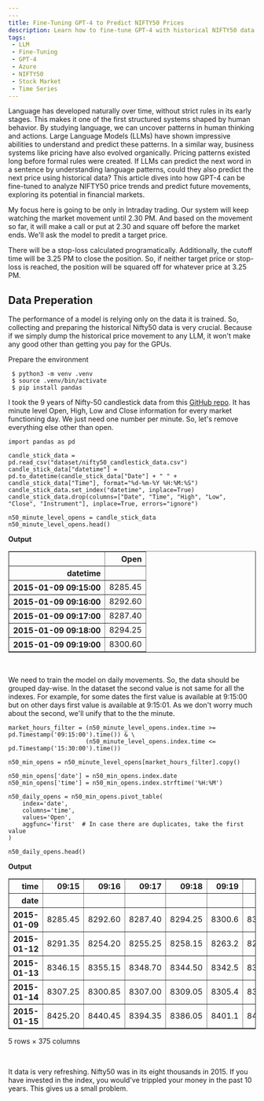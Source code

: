 ```yaml
---
---
title: Fine-Tuning GPT-4 to Predict NIFTY50 Prices
description: Learn how to fine-tune GPT-4 with historical NIFTY50 data to predict stock prices and assess its performance through backtesting.
tags:
 - LLM
 - Fine-Tuning
 - GPT-4
 - Azure
 - NIFTY50
 - Stock Market
 - Time Series
---
```


Language has developed naturally over time, without strict rules in its early stages. This makes it one of the first structured systems shaped by human behavior. By studying language, we can uncover patterns in human thinking and actions. Large Language Models (LLMs) have shown impressive abilities to understand and predict these patterns. In a similar way, business systems like pricing have also evolved organically. Pricing patterns existed long before formal rules were created. If LLMs can predict the next word in a sentence by understanding language patterns, could they also predict the next price using historical data? This article dives into how GPT-4 can be fine-tuned to analyze NIFTY50 price trends and predict future movements, exploring its potential in financial markets.

My focus here is going to be only in Intraday trading. Our system will keep watching the market movement until 2.30 PM. And based on the movement so far, it will make a call or put at 2.30 and square off before the market ends. We'll ask the model to predit a target price.

There will be a stop-loss calculated programatically. Additionally, the cutoff time will be 3.25 PM to close the position. So, if neither target price or stop-loss is reached, the position will be squared off for whatever price at 3.25 PM.

## Data Preperation
The performance of a model is relying only on the data it is trained. So, collecting and preparing the historical Nifty50 data is very crucial. Because if we simply dump the historical price movement to any LLM, it won't make any good other than getting you pay for the GPUs.

Prepare the environment
```
 $ python3 -m venv .venv
 $ source .venv/bin/activate
 $ pip install pandas
```

I took the 9 years of Nifty-50 candlestick data from this [GitHub repo](https://github.com/sandeepkapri/Nifty50-Minute-Data). It has minute level Open, High, Low and Close information for every market functioning day. We just need one number per minute. So, let's remove everything else other than open.
```
import pandas as pd

candle_stick_data = pd.read_csv("dataset/nifty50_candlestick_data.csv")
candle_stick_data["datetime"] = pd.to_datetime(candle_stick_data["Date"] + " " + candle_stick_data["Time"], format="%d-%m-%Y %H:%M:%S")
candle_stick_data.set_index("datetime", inplace=True)
candle_stick_data.drop(columns=["Date", "Time", "High", "Low", "Close", "Instrument"], inplace=True, errors="ignore")

n50_minute_level_opens = candle_stick_data
n50_minute_level_opens.head()
```
**Output**
<div>
<style scoped>
    .dataframe tbody tr th:only-of-type {
        vertical-align: middle;
    }

    .dataframe tbody tr th {
        vertical-align: top;
    }

    .dataframe thead th {
        text-align: right;
    }
</style>
<table border="1" class="dataframe">
  <thead>
    <tr style="text-align: right;">
      <th></th>
      <th>Open</th>
    </tr>
    <tr>
      <th>datetime</th>
      <th></th>
    </tr>
  </thead>
  <tbody>
    <tr>
      <th>2015-01-09 09:15:00</th>
      <td>8285.45</td>
    </tr>
    <tr>
      <th>2015-01-09 09:16:00</th>
      <td>8292.60</td>
    </tr>
    <tr>
      <th>2015-01-09 09:17:00</th>
      <td>8287.40</td>
    </tr>
    <tr>
      <th>2015-01-09 09:18:00</th>
      <td>8294.25</td>
    </tr>
    <tr>
      <th>2015-01-09 09:19:00</th>
      <td>8300.60</td>
    </tr>
  </tbody>
</table>
</div>

<br />

We need to train the model on daily movements. So, the data should be grouped day-wise. In the dataset the second value is not same for all the indexes. For example, for some dates the first value is available at 9:15:00 but on other days first value is available at 9:15:01. As we don't worry much about the second, we'll unify that to the the minute.

```
market_hours_filter = (n50_minute_level_opens.index.time >= pd.Timestamp('09:15:00').time()) & \
                      (n50_minute_level_opens.index.time <= pd.Timestamp('15:30:00').time())

n50_min_opens = n50_minute_level_opens[market_hours_filter].copy()

n50_min_opens['date'] = n50_min_opens.index.date
n50_min_opens['time'] = n50_min_opens.index.strftime('%H:%M')

n50_daily_opens = n50_min_opens.pivot_table(
    index='date',
    columns='time',
    values='Open',
    aggfunc='first'  # In case there are duplicates, take the first value
)

n50_daily_opens.head()
```
**Output**
<div>
<style scoped>
    .dataframe tbody tr th:only-of-type {
        vertical-align: middle;
    }

    .dataframe tbody tr th {
        vertical-align: top;
    }

    .dataframe thead th {
        text-align: right;
    }
</style>
<table border="1" class="dataframe">
  <thead>
    <tr style="text-align: right;">
      <th>time</th>
      <th>09:15</th>
      <th>09:16</th>
      <th>09:17</th>
      <th>09:18</th>
      <th>09:19</th>
      <th>09:20</th>
      <th>09:21</th>
      <th>09:22</th>
      <th>09:23</th>
      <th>09:24</th>
      <th>...</th>
      <th>15:20</th>
      <th>15:21</th>
      <th>15:22</th>
      <th>15:23</th>
      <th>15:24</th>
      <th>15:25</th>
      <th>15:26</th>
      <th>15:27</th>
      <th>15:28</th>
      <th>15:29</th>
    </tr>
    <tr>
      <th>date</th>
      <th></th>
      <th></th>
      <th></th>
      <th></th>
      <th></th>
      <th></th>
      <th></th>
      <th></th>
      <th></th>
      <th></th>
      <th></th>
      <th></th>
      <th></th>
      <th></th>
      <th></th>
      <th></th>
      <th></th>
      <th></th>
      <th></th>
      <th></th>
      <th></th>
    </tr>
  </thead>
  <tbody>
    <tr>
      <th>2015-01-09</th>
      <td>8285.45</td>
      <td>8292.60</td>
      <td>8287.40</td>
      <td>8294.25</td>
      <td>8300.6</td>
      <td>8300.50</td>
      <td>8300.65</td>
      <td>8302.45</td>
      <td>8294.85</td>
      <td>8295.20</td>
      <td>...</td>
      <td>8280.8</td>
      <td>8282.35</td>
      <td>8283.40</td>
      <td>8284.35</td>
      <td>8286.9</td>
      <td>8286.65</td>
      <td>8283.45</td>
      <td>8282.35</td>
      <td>8283.25</td>
      <td>8280.50</td>
    </tr>
    <tr>
      <th>2015-01-12</th>
      <td>8291.35</td>
      <td>8254.20</td>
      <td>8255.25</td>
      <td>8258.15</td>
      <td>8263.2</td>
      <td>8267.45</td>
      <td>8266.05</td>
      <td>8268.80</td>
      <td>8273.85</td>
      <td>8266.75</td>
      <td>...</td>
      <td>8329.5</td>
      <td>8326.55</td>
      <td>8328.05</td>
      <td>8328.05</td>
      <td>8327.2</td>
      <td>8330.20</td>
      <td>8330.90</td>
      <td>8329.95</td>
      <td>8329.95</td>
      <td>8328.85</td>
    </tr>
    <tr>
      <th>2015-01-13</th>
      <td>8346.15</td>
      <td>8355.15</td>
      <td>8348.70</td>
      <td>8344.50</td>
      <td>8342.5</td>
      <td>8340.35</td>
      <td>8339.75</td>
      <td>8340.45</td>
      <td>8333.30</td>
      <td>8326.05</td>
      <td>...</td>
      <td>8304.9</td>
      <td>8305.75</td>
      <td>8306.50</td>
      <td>8307.15</td>
      <td>8308.0</td>
      <td>8308.20</td>
      <td>8308.25</td>
      <td>8307.25</td>
      <td>8305.85</td>
      <td>8308.20</td>
    </tr>
    <tr>
      <th>2015-01-14</th>
      <td>8307.25</td>
      <td>8300.85</td>
      <td>8307.00</td>
      <td>8309.05</td>
      <td>8305.4</td>
      <td>8304.70</td>
      <td>8302.20</td>
      <td>8293.10</td>
      <td>8296.70</td>
      <td>8306.85</td>
      <td>...</td>
      <td>8280.1</td>
      <td>8278.90</td>
      <td>8280.90</td>
      <td>8283.60</td>
      <td>8284.3</td>
      <td>8285.35</td>
      <td>8285.50</td>
      <td>8286.95</td>
      <td>8288.30</td>
      <td>8288.90</td>
    </tr>
    <tr>
      <th>2015-01-15</th>
      <td>8425.20</td>
      <td>8440.45</td>
      <td>8394.35</td>
      <td>8386.05</td>
      <td>8401.1</td>
      <td>8428.00</td>
      <td>8408.25</td>
      <td>8398.00</td>
      <td>8416.70</td>
      <td>8421.95</td>
      <td>...</td>
      <td>8497.6</td>
      <td>8491.80</td>
      <td>8482.05</td>
      <td>8477.25</td>
      <td>8468.0</td>
      <td>8463.80</td>
      <td>8469.05</td>
      <td>8464.80</td>
      <td>8467.25</td>
      <td>8467.45</td>
    </tr>
  </tbody>
</table>
<p>5 rows × 375 columns</p>
</div>

<br />

It data is very refreshing. Nifty50 was in its eight thousands in 2015. If you have invested in the index, you would've trippled your money in the past 10 years. This gives us a small problem.




